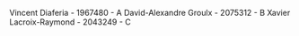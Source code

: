 Vincent Diaferia - 1967480 - A
David-Alexandre Groulx - 2075312 - B
Xavier Lacroix-Raymond - 2043249 - C